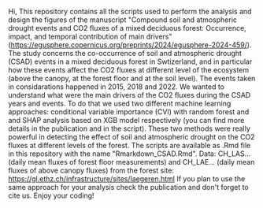 Hi, 
This repository contains all the scripts used to perform the analysis and design the figures of the manuscript "Compound soil and atmospheric drought events and CO2 fluxes of a mixed deciduous forest: Occurrence, impact, and temporal contribution of main drivers" (https://egusphere.copernicus.org/preprints/2024/egusphere-2024-459/). 
The study concerns the co-occurrence of soil and atmospheric drought (CSAD) events in a mixed deciduous forest in Swtizerland, and in particular how these events affect the CO2 fluxes at different level of the ecosystem (above the canopy, at the forest floor and at the soil level). The events taken in considarations happened in 2015, 2018 and 2022. We wanted to understand what were the main drivers of the CO2 fluxes during the CSAD years and events. To do that we used two different machine learning approaches: conditional variable importance (CVI) with random forest and and SHAP analysis based on XGB model respectively (you can find more details in the publication and in the script). These two methods were really powerful in detecting the effect of soil and atmospheric drought on the CO2 fluxes at different levels of the forest.
The scripts are available as .Rmd file in this repository with the name "Rmarkdown_CSAD.Rmd".
Data: CH_LAS... (daily mean fluxes of forest floor measurements) and CH_LAE... (daily mean fluxes of above canopy fluxes) from the forest site: https://gl.ethz.ch/infrastructure/sites/laegeren.html
If you plan to use the same approach for your analysis check the publication and don't forget to cite us.
Enjoy your coding!
